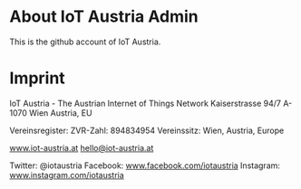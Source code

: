 # About IoT Austria Admin

This is the github account of IoT Austria.

# Imprint

IoT Austria - The Austrian Internet of Things Network
Kaiserstrasse 94/7
A-1070 Wien
Austria, EU

Vereinsregister: ZVR-Zahl: 894834954
Vereinssitz: Wien, Austria, Europe

www.iot-austria.at
hello@iot-austria.at

Twitter: @iotaustria
Facebook: www.facebook.com/iotaustria
Instagram: www.instagram.com/iotaustria

